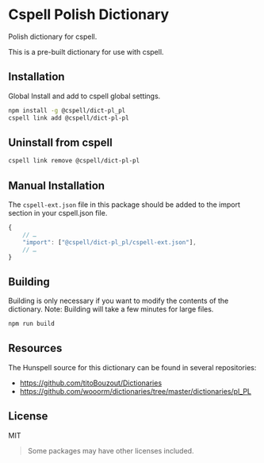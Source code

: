# Cspell Polish Dictionary

Polish dictionary for cspell.

This is a pre-built dictionary for use with cspell.

## Installation

Global Install and add to cspell global settings.

```sh
npm install -g @cspell/dict-pl_pl
cspell link add @cspell/dict-pl-pl
```

## Uninstall from cspell

```sh
cspell link remove @cspell/dict-pl-pl
```

## Manual Installation

The `cspell-ext.json` file in this package should be added to the import section in your cspell.json file.

```javascript
{
    // …
    "import": ["@cspell/dict-pl_pl/cspell-ext.json"],
    // …
}
```

## Building

Building is only necessary if you want to modify the contents of the dictionary. Note: Building will take a few minutes for large files.

```sh
npm run build
```

## Resources

The Hunspell source for this dictionary can be found in several repositories:

- https://github.com/titoBouzout/Dictionaries
- https://github.com/wooorm/dictionaries/tree/master/dictionaries/pl_PL

## License

MIT

> Some packages may have other licenses included.
